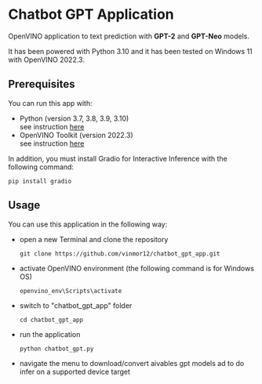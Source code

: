 # Chatbot GPT Application

OpenVINO application to text prediction with **GPT-2** and **GPT-Neo** models.

It has been powered with Python 3.10 and it has been tested on Windows 11 with OpenVINO 2022.3.

Prerequisites
-
You can run this app with:
+ Python (version 3.7, 3.8, 3.9, 3.10)   
  see instruction [here](https://www.python.org/downloads/)
+ OpenVINO Toolkit (version 2022.3)  
  see instruction [here](https://www.intel.com/content/www/us/en/developer/tools/openvino-toolkit/download.html?VERSION=v_2023_2_0&OP_SYSTEM=WINDOWS&DISTRIBUTION=ARCHIVE)

In addition, you must install Gradio for Interactive Inference with the following command:
```
pip install gradio
```

Usage
-
You can use this application in the following way:
+ open a new Terminal and clone the repository
  ```
  git clone https://github.com/vinmor12/chatbot_gpt_app.git
  ```
+ activate OpenVINO environment (the following command is for Windows OS)
  ```
  openvino_env\Scripts\activate
  ```
+ switch to "chatbot_gpt_app" folder
  ```
  cd chatbot_gpt_app
  ```
+ run the application
  ```
  python chatbot_gpt.py
  ```
+ navigate the menu to download/convert aivables gpt models ad to do infer on a supported device target
